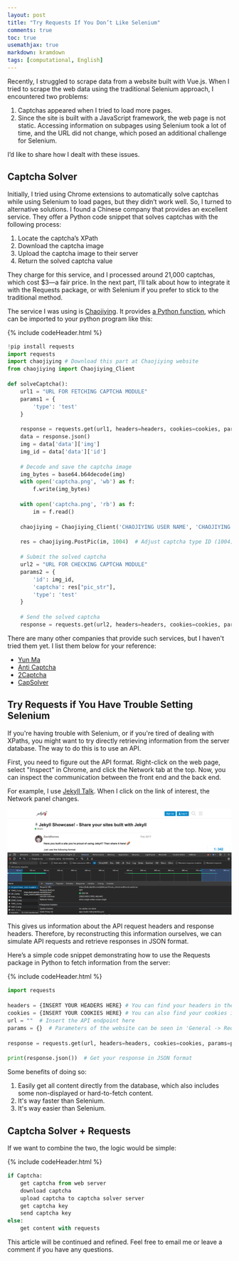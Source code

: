 ```yaml
---
layout: post  
title: "Try Requests If You Don’t Like Selenium"  
comments: true  
toc: true  
usemathjax: true  
markdown: kramdown  
tags: [computational, English]  
---
```

Recently, I struggled to scrape data from a website built with Vue.js. When I tried to scrape the web data using the traditional Selenium approach, I encountered two problems:

1. Captchas appeared when I tried to load more pages.
2. Since the site is built with a JavaScript framework, the web page is not static. Accessing information on subpages using Selenium took a lot of time, and the URL did not change, which posed an additional challenge for Selenium.

I’d like to share how I dealt with these issues.

## Captcha Solver

Initially, I tried using Chrome extensions to automatically solve captchas while using Selenium to load pages, but they didn’t work well. So, I turned to alternative solutions. I found a Chinese company that provides an excellent service. They offer a Python code snippet that solves captchas with the following process:

1. Locate the captcha’s XPath  
2. Download the captcha image  
3. Upload the captcha image to their server  
4. Return the solved captcha value

They charge for this service, and I processed around 21,000 captchas, which cost $3—a fair price. In the next part, I’ll talk about how to integrate it with the Requests package, or with Selenium if you prefer to stick to the traditional method.

The service I was using is [Chaojiying](https://www.chaojiying.com/).  It provides [a Python function](https://www.chaojiying.com/download/Chaojiying_Python.rar), which can be imported to your python program like this:

{% include codeHeader.html %}
``` python
!pip install requests
import requests
import chaojiying # Download this part at Chaojiying website
from chaojiying import Chaojiying_Client

def solveCaptcha():
    url1 = "URL FOR FETCHING CAPTCHA MODULE"
    params1 = {
        'type': 'test'  
    }

    response = requests.get(url1, headers=headers, cookies=cookies, params=params1)
    data = response.json()
    img = data['data']['img']
    img_id = data['data']['id']
    
    # Decode and save the captcha image
    img_bytes = base64.b64decode(img)
    with open('captcha.png', 'wb') as f:
        f.write(img_bytes)

    with open('captcha.png', 'rb') as f:
        im = f.read()
    
    chaojiying = Chaojiying_Client('CHAOJIYING USER NAME', 'CHAOJIYING USER PASSWORD', 'CHAOJIYING ID')  # Replace with valid credentials, have to sign up the account first

    res = chaojiying.PostPic(im, 1004)  # Adjust captcha type ID (1004) if needed
    
    # Submit the solved captcha
    url2 = "URL FOR CHECKING CAPTCHA MODULE"  
    params2 = {
        'id': img_id,
        'captcha': res["pic_str"],
        'type': 'test'
    }
    
    # Send the solved captcha
    response = requests.get(url2, headers=headers, cookies=cookies, params=params2)
```

There are many other companies that provide such services, but I haven't tried them yet. I list them below for your reference:

- [Yun Ma](https://www.jfbym.com/)
- [Anti Captcha](https://anti-captcha.com/)
- [2Captcha](https://2captcha.com/)
- [CapSolver](https://www.capsolver.com/)

## Try Requests if You Have Trouble Setting Selenium

If you're having trouble with Selenium, or if you're tired of dealing with XPaths, you might want to try directly retrieving information from the server database. The way to do this is to use an API.

First, you need to figure out the API format. Right-click on the web page, select "Inspect" in Chrome, and click the Network tab at the top. Now, you can inspect the communication between the front end and the back end.

For example, I use [Jekyll Talk](https://talk.jekyllrb.com/). When I click on the link of interest, the Network panel changes.

![Network panel changed](/assets/network_panel.png)

This gives us information about the API request headers and response headers. Therefore, by reconstructing this information ourselves, we can simulate API requests and retrieve responses in JSON format.

Here’s a simple code snippet demonstrating how to use the Requests package in Python to fetch information from the server:

{% include codeHeader.html %}
```python
import requests

headers = {INSERT YOUR HEADERS HERE} # You can find your headers in the Inspect panel, or you can fake one
cookies = {INSERT YOUR COOKIES HERE} # You can also find your cookies in the Inspect panel; cookies may change with your login status
url = ""  # Insert the API endpoint here
params = {}  # Parameters of the website can be seen in 'General -> Request URL'

response = requests.get(url, headers=headers, cookies=cookies, params=params)

print(response.json())  # Get your response in JSON format
```

Some benefits of doing so:
1. Easily get all content directly from the database, which also includes some non-displayed or hard-to-fetch content.
2. It's way faster than Selenium.
3. It's way easier than Selenium.

## Captcha Solver + Requests

If we want to combine the two, the logic would be simple:

{% include codeHeader.html %}
```python
if Captcha:
    get captcha from web server
    download captcha
    upload captcha to captcha solver server
    get captcha key
    send captcha key
else:
    get content with requests
```
This article will be continued and refined. Feel free to email me or leave a comment if you have any questions.